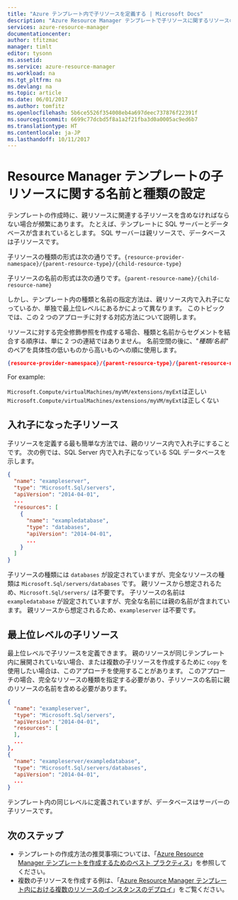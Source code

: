 ```yaml
---
title: "Azure テンプレート内で子リソースを定義する | Microsoft Docs"
description: "Azure Resource Manager テンプレートで子リソースに関するリソースの種類と名前を設定する方法を説明します"
services: azure-resource-manager
documentationcenter: 
author: tfitzmac
manager: timlt
editor: tysonn
ms.assetid: 
ms.service: azure-resource-manager
ms.workload: na
ms.tgt_pltfrm: na
ms.devlang: na
ms.topic: article
ms.date: 06/01/2017
ms.author: tomfitz
ms.openlocfilehash: 5b6ce5526f354008eb4a697deec737876f22391f
ms.sourcegitcommit: 6699c77dcbd5f8a1a2f21fba3d0a0005ac9ed6b7
ms.translationtype: HT
ms.contentlocale: ja-JP
ms.lasthandoff: 10/11/2017
---
```

# <a name="set-name-and-type-for-child-resource-in-resource-manager-template"></a>Resource Manager テンプレートの子リソースに関する名前と種類の設定
テンプレートの作成時に、親リソースに関連する子リソースを含めなければならない場合が頻繁にあります。 たとえば、テンプレートに SQL サーバーとデータベースが含まれているとします。 SQL サーバーは親リソースで、データベースは子リソースです。 

子リソースの種類の形式は次の通りです。`{resource-provider-namespace}/{parent-resource-type}/{child-resource-type}`

子リソースの名前の形式は次の通りです。`{parent-resource-name}/{child-resource-name}`

しかし、テンプレート内の種類と名前の指定方法は、親リソース内で入れ子になっているか、単独で最上位レベルにあるかによって異なります。 このトピックでは、この 2 つのアプローチに対する対応方法について説明します。

リソースに対する完全修飾参照を作成する場合、種類と名前からセグメントを結合する順序は、単に 2 つの連結ではありません。  名前空間の後に、"*種類/名前*" のペアを具体性の低いものから高いものへの順に使用します。

```json
{resource-provider-namespace}/{parent-resource-type}/{parent-resource-name}[/{child-resource-type}/{child-resource-name}]*
```

For example:

`Microsoft.Compute/virtualMachines/myVM/extensions/myExt`は正しい`Microsoft.Compute/virtualMachines/extensions/myVM/myExt`は正しくない

## <a name="nested-child-resource"></a>入れ子になった子リソース
子リソースを定義する最も簡単な方法では、親のリソース内で入れ子にすることです。 次の例では、SQL Server 内で入れ子になっている SQL データベースを示します。

```json
{
  "name": "exampleserver",
  "type": "Microsoft.Sql/servers",
  "apiVersion": "2014-04-01",
  ...
  "resources": [
    {
      "name": "exampledatabase",
      "type": "databases",
      "apiVersion": "2014-04-01",
      ...
    }
  ]
}
```

子リソースの種類には `databases` が設定されていますが、完全なリソースの種類は `Microsoft.Sql/servers/databases` です。 親リソースから想定されるため、`Microsoft.Sql/servers/` は不要です。 子リソースの名前は `exampledatabase` が設定されていますが、完全な名前には親の名前が含まれています。 親リソースから想定されるため、`exampleserver` は不要です。

## <a name="top-level-child-resource"></a>最上位レベルの子リソース
最上位レベルで子リソースを定義できます。 親のリソースが同じテンプレート内に展開されていない場合、または複数の子リソースを作成するために `copy` を使用したい場合は、このアプローチを使用することがあります。 このアプローチの場合、完全なリソースの種類を指定する必要があり、子リソースの名前に親のリソースの名前を含める必要があります。

```json
{
  "name": "exampleserver",
  "type": "Microsoft.Sql/servers",
  "apiVersion": "2014-04-01",
  "resources": [ 
  ],
  ...
},
{
  "name": "exampleserver/exampledatabase",
  "type": "Microsoft.Sql/servers/databases",
  "apiVersion": "2014-04-01",
  ...
}
```

テンプレート内の同じレベルに定義されていますが、データベースはサーバーの子リソースです。

## <a name="next-steps"></a>次のステップ
* テンプレートの作成方法の推奨事項については、「[Azure Resource Manager テンプレートを作成するためのベスト プラクティス](resource-manager-template-best-practices.md)」を参照してください。
* 複数の子リソースを作成する例は、「[Azure Resource Manager テンプレート内における複数のリソースのインスタンスのデプロイ](resource-group-create-multiple.md)」をご覧ください。
